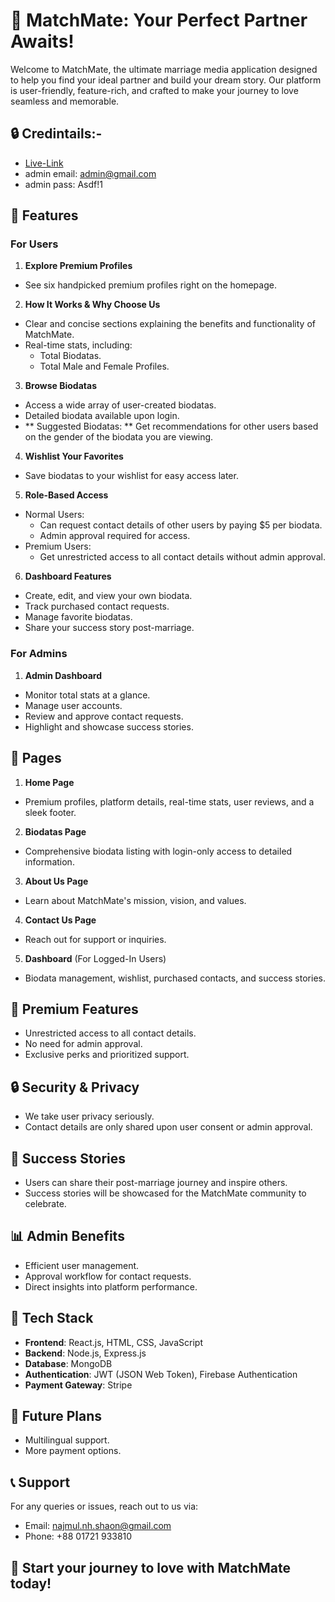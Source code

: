 # 💍 MatchMate: Your Perfect Partner Awaits!

Welcome to MatchMate, the ultimate marriage media application designed to help you find your ideal partner and build your dream story. Our platform is user-friendly, feature-rich, and crafted to make your journey to love seamless and memorable.

## 🔒 Credintails:-

- [Live-Link](https://matchmate-de063.firebaseapp.com)
- admin email: admin@gmail.com
- admin pass: Asdf!1

## 🌟 Features

### For Users

1. **Explore Premium Profiles**

- See six handpicked premium profiles right on the homepage.

2. **How It Works & Why Choose Us**

- Clear and concise sections explaining the benefits and functionality of MatchMate.
- Real-time stats, including:
  - Total Biodatas.
  - Total Male and Female Profiles.

3. **Browse Biodatas**

- Access a wide array of user-created biodatas.
- Detailed biodata available upon login.
- ** Suggested Biodatas: ** Get recommendations for other users based on the gender of the biodata you are viewing.

4. **Wishlist Your Favorites**

- Save biodatas to your wishlist for easy access later.

5. **Role-Based Access**

- Normal Users:
  - Can request contact details of other users by paying $5 per biodata.
  - Admin approval required for access.
- Premium Users:
  - Get unrestricted access to all contact details without admin approval.

6. **Dashboard Features**

- Create, edit, and view your own biodata.
- Track purchased contact requests.
- Manage favorite biodatas.
- Share your success story post-marriage.

### For Admins

1. **Admin Dashboard**

- Monitor total stats at a glance.
- Manage user accounts.
- Review and approve contact requests.
- Highlight and showcase success stories.

## 📖 Pages

1. **Home Page**

- Premium profiles, platform details, real-time stats, user reviews, and a sleek footer.

2. **Biodatas Page**

- Comprehensive biodata listing with login-only access to detailed information.

3. **About Us Page**

- Learn about MatchMate's mission, vision, and values.

4. **Contact Us Page**

- Reach out for support or inquiries.

5. **Dashboard** (For Logged-In Users)

- Biodata management, wishlist, purchased contacts, and success stories.

## 💎 Premium Features

- Unrestricted access to all contact details.
- No need for admin approval.
- Exclusive perks and prioritized support.

## 🔒 Security & Privacy

- We take user privacy seriously.
- Contact details are only shared upon user consent or admin approval.

## 🎉 Success Stories

- Users can share their post-marriage journey and inspire others.
- Success stories will be showcased for the MatchMate community to celebrate.

## 📊 Admin Benefits

- Efficient user management.
- Approval workflow for contact requests.
- Direct insights into platform performance.

## 🎨 Tech Stack

- **Frontend**: React.js, HTML, CSS, JavaScript
- **Backend**: Node.js, Express.js
- **Database**: MongoDB
- **Authentication**: JWT (JSON Web Token), Firebase Authentication
- **Payment Gateway**: Stripe

## 🚀 Future Plans

- Multilingual support.
- More payment options.

## 📞 Support

For any queries or issues, reach out to us via:

- Email: najmul.nh.shaon@gmail.com
- Phone: +88 01721 933810

## 🌈 Start your journey to love with MatchMate today!
